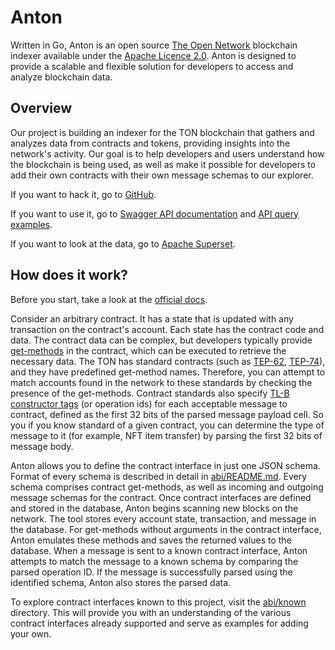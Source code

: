 # Anton

Written in Go, Anton is an open source [The Open Network](https://ton.org) blockchain indexer available under the [Apache Licence 2.0](https://github.com/tonindexer/anton/blob/master/LICENSE).
Anton is designed to provide a scalable and flexible solution for developers to access and analyze blockchain data.

## Overview

Our project is building an indexer for the TON blockchain that gathers and analyzes data from contracts and tokens, providing insights into the network's activity. 
Our goal is to help developers and users understand how the blockchain is being used, as well as make it possible for developers to add their own contracts with their own message schemas to our explorer.

If you want to hack it, go to [GitHub](https://github.com/tonindexer/anton).

If you want to use it, go to [Swagger API documentation](https://anton.tools/api/v0/swagger) and [API query examples](https://github.com/tonindexer/anton/blob/main/docs/API.md).

If you want to look at the data, go to [Apache Superset](https://superset.anton.tools).

## How does it work?

Before you start, take a look at the [official docs](https://ton.org/docs/learn/overviews/ton-blockchain).

Consider an arbitrary contract.
It has a state that is updated with any transaction on the contract's account.
Each state has the contract code and data.
The contract data can be complex, but developers typically provide [get-methods](https://ton.org/docs/develop/func/functions#specifiers) in the contract, which can be executed to retrieve the necessary data.
The TON has standard contracts (such as [TEP-62](https://github.com/ton-blockchain/TEPs/blob/master/text/0062-nft-standard.md), [TEP-74](https://github.com/ton-blockchain/TEPs/blob/master/text/0074-jettons-standard.md)), and they have predefined get-method names.
Therefore, you can attempt to match accounts found in the network to these standards by checking the presence of the get-methods.
Contract standards also specify [TL-B constructor tags](https://ton.org/docs/learn/overviews/tl-b-language#constructors) (or operation ids) for each acceptable message to contract, defined as the first 32 bits of the parsed message payload cell.
So you if you know standard of a given contract, you can determine the type of message to it (for example, NFT item transfer) by parsing the first 32 bits of message body.

Anton allows you to define the contract interface in just one JSON schema.
Format of every schema is described in detail in [abi/README.md](abi/README.md).
Every schema comprises contract get-methods, as well as incoming and outgoing message schemas for the contract.
Once contract interfaces are defined and stored in the database, Anton begins scanning new blocks on the network.
The tool stores every account state, transaction, and message in the database.
For get-methods without arguments in the contract interface, Anton emulates these methods and saves the returned values to the database.
When a message is sent to a known contract interface, Anton attempts to match the message to a known schema by comparing the parsed operation ID.
If the message is successfully parsed using the identified schema, Anton also stores the parsed data.

To explore contract interfaces known to this project, visit the [abi/known](/abi/known) directory.
This will provide you with an understanding of the various contract interfaces already supported and serve as examples for adding your own.
